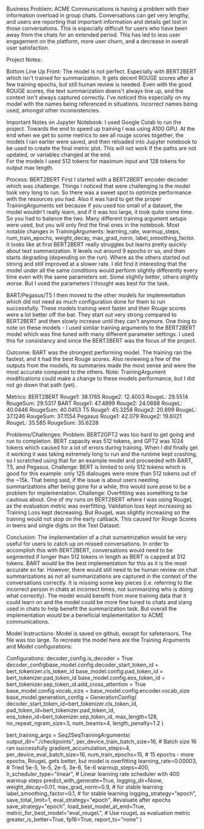 Business Problem:
ACME Communications is having a problem with their information overload in group chats.  Conversations can get very lengthy, and users are reporting that important information and details get lost in those conversations.  This is especially difficult for users who have been away from the chats for an extended period.  This has led to less user engagement on the platform, more user churn, and a decrease in overall user satisfaction.


Project Notes:

Bottom Line Up Front:
The model is not perfect.  Especially with BERT2BERT which isn't trained for summarization.  It gets decent ROUGE scores after a few training epochs, but still human review is needed.  Even with the good ROUGE scores, the text summarization doens't always line up, and the context isn't always captured correctly.  I've noticed this especially on my model with the names being referenced in situations.  Incorrect names being used, amongst other inconsistencies.   

Important Notes on Jupyter Notebook:
I used Google Colab to run the project. Towards the end to speed up training I was using A100 GPU. 
At the end when we get to some metrics to see all rouge scores together, the models I ran earlier were saved, and then reloaded into Jupyter notebook to be used to create the final metric plot.  This will not work if the paths are not updated, or variables changed at the end.  
For the models I used 512 tokens for maximum input and 128 tokens for output max length.

Process:
BERT2BERT
First I started with a BERT2BERT encoder decoder which was challenge.  Things I noticed that were challenging is the model took very long to run.  So there was a sweet spot to optimize performance with the resources you had.  Also it was hard to get the proper TrainingArguments set because if you used too small of a dataset, the model wouldn't really learn, and if it was too large, it took quite some time.  So you had to balance the two. 
Many different training argument setups were used, but you will only find the final ones in the notebook.  Most notable changes in TrainingArguments: learning_rate, warmup_steps, num_train_epochs, weight_decay, max_grad_norm, label_smoothing_factor.
It looks like at first BERT2BERT really struggles but learns pretty quickly about text summarization.  It levels out around 9 epochs or so, and then starts degrading (depending on the run).  Where as the others started out strong and still improved at a slower rate.
I did find it interesting that the model under all the same conditions would perform slightly differently every time even with the same parameters set.  Some slightly better, others slightly worse.  But I used the parameters I thought was best for the task.

BART/Pegasus/T5
I then moved to the other models for implementation which did not need as much configuration done for them to run successfully.  These models training went faster and their Rouge scores were a lot better off the bat.  They start out very strong compared to BERT2BERT and then slowly increase until they can't anymore.
One thing to note on these models - I used similar training arguments to the BERT2BERT model which was fine tuned with many different parameter settings.  I used this for consistancy and since the BERT2BERT was the focus of the project.

Outcome:
BART was the strongest performing model.  The training ran the fastest, and it had the best Rouge scores.  Also reviewing a few of the outputs from the models, its summaries made the most sense and were the most accurate compared to the others.
Note: TrainingArgument modifications could make a change to these models performance, but I did not go down that path (yet).

Metrics:
BERT2BERT
  Rouge1: 38.1765
  Rouge2: 12.4003
  RougeL: 29.5514
  RougeSum: 29.5317
BART
  Rouge1: 47.4899
  Rouge2: 24.0888
  RougeL: 40.0446
  RougeSum: 40.0453
T5
  Rouge1: 45.3258
  Rouge2: 20.899
  RougeL: 37.1246
  RougeSum: 37.1554
Pegasus
  Rouge1: 42.079
  Rouge2: 19.6021
  RougeL: 35.585
  RougeSum: 35.6228


Problems/Challenges:
Problem: BERT2GPT2 was too hard to get going and run to completion.  BERT capacity was 512 tokens, and GPT2 was 1024 tokens which caused for a lot of errors during training.  When I did finally get it working it was taking extremely long to run and the runtime kept crashing, so I scratched using that for an example model and proceeded with BART, T5, and Pegasus.
Challenge: BERT is limited to only 512 tokens which is good for this example.  only 125 dialouges were more than 512 tokens out of the ~15k.  That being said, if the issue is about users needing summarizations after being gone for a while, this would sure pose to be a problem for implementation.
Challenge: Overfitting was something to be cautious about.  One of my runs on BERT2BERT where I was using RougeL as the evaluation metric was overfitting.  Validation loss kept increasing as Training Loss kept decreasing.  But RougeL was slightly increasing so the training would not stop on the early callback.  This caused for Rouge Scores in teens and single digits on the Test Dataset.  


Conclusion:
The implementation of a chat sumamrization would be very useful for users to catch up on missed conversations.  In order to accomplish this with BERT2BERT, conversations would need to be segmented if longer than 512 tokens in length as BERT is capped at 512 tokens.  BART would be the best implementation for this as it is the most accurate so far.  However, there would still need to be human review on chat summarizations as not all summarizations are captured in the context of the conversations correctly.  It is missing some key pieces (i.e. referring to the incorrect person in chats at incorrect times, not summarizing who is doing what correctly).  The model would benefit from more training data that it could learn on and the model could be more fine tuned to chats and slang used in chats to help benefit the summarization task.  But overall the implementation would be a beneficial implementation to ACME communications.


Model Instructions:
Model is saved on github, except for safetensors.  The file was too large.  To recreate the model here are the Training Arguments and Model configurations:

Configurations:
decoder_config.is_decoder = True
decoder_configbase_model.config.decoder_start_token_id = bert_tokenizer.cls_token_id
base_model.config.pad_token_id = bert_tokenizer.pad_token_id
base_model.config.eos_token_id = bert_tokenizer.sep_token_id.add_cross_attention = True
base_model.config.vocab_size = base_model.config.encoder.vocab_size
base_model.generation_config = GenerationConfig(
    decoder_start_token_id=bert_tokenizer.cls_token_id,
    pad_token_id=bert_tokenizer.pad_token_id,
    eos_token_id=bert_tokenizer.sep_token_id,
    max_length=128,
    no_repeat_ngram_size=3,
    num_beams=4,
    length_penalty=1.2
)


bert_training_args = Seq2SeqTrainingArguments(
    output_dir="./checkpoints",
    per_device_train_batch_size=16, # Batch size 16 ran successfully
    gradient_accumulation_steps=4,
    per_device_eval_batch_size=16,
    num_train_epochs=15, # 15 epochs - more epochs, RougeL gets better, but model is overfitting
    learning_rate=0.00003, # Tried 5e-5, 1e-5, 2e-5, 3e-6, 5e-6
    warmup_steps=400,
    lr_scheduler_type="linear", # Linear learning rate scheduler with 400 warmup steps
    predict_with_generate=True,
    logging_dir=None,
    weight_decay=0.01,
    max_grad_norm=0.9, # for stable learning
    label_smoothing_factor=0.1, # for stable learning
    logging_strategy="epoch",
    save_total_limit=1,
    eval_strategy="epoch", #evaluate after epochs
    save_strategy="epoch",
    load_best_model_at_end=True,
    metric_for_best_model="eval_rougeL", # Use rougeL as evaluation metric
    greater_is_better=True,
    fp16=True,
    report_to="none"
)




